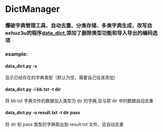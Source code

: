 # DictManager

### 爆破字典管理工具、自动去重、分类存储、多类字典生成，改写自exhuz3u的程序[data_dict](https://github.com/exhuz3u/data_dict),添加了删除类型功能和导入导出的编码选项

### example:

#### data_dict.py -s    
显示已经存在的字典类型（默认为空，需要自己往进添加）

#### data_dict.py -i bb.txt -t dir
将 bb.txt 字典文件的数据加入类型为 dir 的字典,且与原 dir 中的数据自动去重

#### data_dict.py -o result.txt -t dir pass
将 dir 和 pass 类型的字典取出到 result.txt 文件，且自动去重
